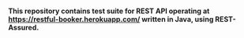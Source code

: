 #### This repository contains test suite for REST API operating at https://restful-booker.herokuapp.com/ written in Java, using REST-Assured.
